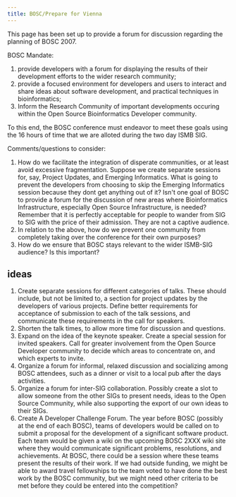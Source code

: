 ```yaml
---
title: BOSC/Prepare for Vienna
---
```


This page has been set up to provide a forum for discussion regarding
the planning of BOSC 2007.

BOSC Mandate:

1.  provide developers with a forum for displaying the results of their
    development efforts to the wider research community;
2.  provide a focused environment for developers and users to interact
    and share ideas about software development, and practical techniques
    in bioinformatics;
3.  Inform the Research Community of important developments occuring
    within the Open Source Bioinformatics Developer community.

To this end, the BOSC conference must endeavor to meet these goals using
the 16 hours of time that we are alloted during the two day ISMB SIG.

Comments/questions to consider:

1.  How do we facilitate the integration of disperate communities, or at
    least avoid excessive fragmentation. Suppose we create separate
    sessions for, say, Project Updates, and Emerging Informatics. What
    is going to prevent the developers from choosing to skip the
    Emerging Informatics session because they dont get anything out of
    it? Isn't one goal of BOSC to provide a forum for the discussion of
    new areas where Bioinformatics Infrastructure, especially Open
    Source Infrastructure, is needed? Remember that it is perfectly
    acceptable for people to wander from SIG to SIG with the price of
    their admission. They are not a captive audience.
2.  In relation to the above, how do we prevent one community from
    completely taking over the conference for their own purposes?
3.  How do we ensure that BOSC stays relevant to the wider ISMB-SIG
    audience? Is this important?

ideas
-----

1.  Create separate sessions for different categories of talks. These
    should include, but not be limited to, a section for project updates
    by the developers of various projects. Define better requirements
    for acceptance of submission to each of the talk sessions, and
    communicate these requirements in the call for speakers.
2.  Shorten the talk times, to allow more time for discussion
    and questions.
3.  Expand on the idea of the keynote speaker. Create a special session
    for invited speakers. Call for greater involvement from the Open
    Source Developer community to decide which areas to concentrate on,
    and which experts to invite.
4.  Organize a forum for informal, relaxed discussion and socializing
    among BOSC attendees, such as a dinner or visit to a local pub after
    the days activities.
5.  Organize a forum for inter-SIG collaboration. Possibly create a slot
    to allow someone from the other SIGs to present needs, ideas to the
    Open Source Community, while also supporting the export of our own
    ideas to their SIGs.
6.  Create A Developer Challenge Forum. The year before BOSC (possibly
    at the end of each BOSC), teams of developers would be called on to
    submit a proposal for the development of a significant
    software product. Each team would be given a wiki on the upcoming
    BOSC 2XXX wiki site where they would communicate significant
    problems, resolutions, and achievements. At BOSC, there could be a
    session where these teams present the results of their work. If we
    had outside funding, we might be able to award travel fellowships to
    the team voted to have done the best work by the BOSC community, but
    we might need other criteria to be met before they could be entered
    into the competition?

